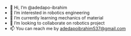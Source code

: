 - 👋 Hi, I’m @adedapo-ibrahim
- 👀 I’m interested in robotics engineering
- 🌱 I’m currently learning mechanics of material
- 💞️ I’m looking to collaborate on robotics project
- 📫 You can reach me by adedapoibrahim537@gmail.com

<!---
adedapo-ibrahim/adedapo-ibrahim is a ✨ special ✨ repository because its `README.md` (this file) appears on your GitHub profile.
You can click the Preview link to take a look at your changes.
--->
